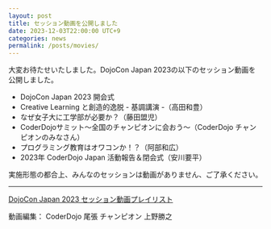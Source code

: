 ```yaml
---
layout: post
title: セッション動画を公開しました
date: 2023-12-03T22:00:00 UTC+9
categories: news
permalink: /posts/movies/
---
```

大変お待たせいたしました。DojoCon Japan 2023の以下のセッション動画を公開しました。

- DojoCon Japan 2023 開会式
- Creative Learning と創造的逸脱 - 基調講演 -（高田和豊）
- なぜ女子大に工学部が必要か？（藤田盟児）
- CoderDojoサミット〜全国のチャンピオンに会おう〜（CoderDojo チャンピオンのみなさん）
- プログラミング教育はオワコンか！？（阿部和広）
- 2023年 CoderDojo Japan 活動報告＆閉会式（安川要平）

実施形態の都合上、みんなのセッションは動画がありません、ご了承ください。

--- 

[DojoCon Japan 2023 セッション動画プレイリスト](https://www.youtube.com/playlist?list=PL_XgRvFvKBPYiUsQKh4ARiD882kzoG5GQ)

動画編集： CoderDojo 尾張 チャンピオン 上野勝之

